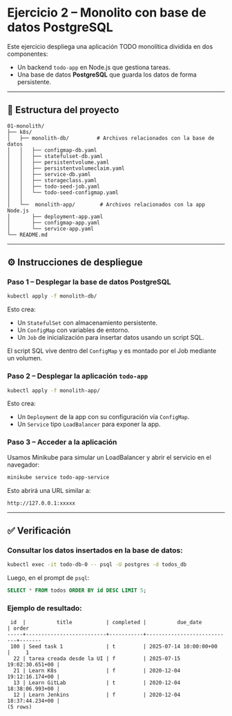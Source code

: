 # Ejercicio 2 – Monolito con base de datos PostgreSQL

Este ejercicio despliega una aplicación TODO monolítica dividida en dos componentes:

- Un backend `todo-app` en Node.js que gestiona tareas.
- Una base de datos **PostgreSQL** que guarda los datos de forma persistente.

---

## 📁 Estructura del proyecto

```
01-monolith/
├── k8s/
│   ├── monolith-db/         # Archivos relacionados con la base de datos
│   │   ├── configmap-db.yaml
│   │   ├── statefulset-db.yaml
│   │   ├── persistentvolume.yaml
│   │   ├── persistentvolumeclaim.yaml
│   │   ├── service-db.yaml
│   │   ├── storageclass.yaml
│   │   ├── todo-seed-job.yaml
│   │   └── todo-seed-configmap.yaml
│   │
│   └──  monolith-app/        # Archivos relacionados con la app Node.js
│       ├── deployment-app.yaml
│       ├── configmap-app.yaml
│       └── service-app.yaml
└── README.md
```

---

## ⚙️ Instrucciones de despliegue

### Paso 1 – Desplegar la base de datos PostgreSQL

```bash
kubectl apply -f monolith-db/
```

Esto crea:

- Un `StatefulSet` con almacenamiento persistente.
- Un `ConfigMap` con variables de entorno.
- Un `Job` de inicialización para insertar datos usando un script SQL.

El script SQL vive dentro del `ConfigMap` y es montado por el Job mediante un volumen.

### Paso 2 – Desplegar la aplicación `todo-app`

```bash
kubectl apply -f monolith-app/
```

Esto crea:

- Un `Deployment` de la app con su configuración vía `ConfigMap`.
- Un `Service` tipo `LoadBalancer` para exponer la app.

### Paso 3 – Acceder a la aplicación

Usamos Minikube para simular un LoadBalancer y abrir el servicio en el navegador:

```bash
minikube service todo-app-service
```

Esto abrirá una URL similar a:

```
http://127.0.0.1:xxxxx
```

---

## ✅ Verificación

### Consultar los datos insertados en la base de datos:

```bash
kubectl exec -it todo-db-0 -- psql -U postgres -d todos_db
```

Luego, en el prompt de `psql`:

```sql
SELECT * FROM todos ORDER BY id DESC LIMIT 5;
```

### Ejemplo de resultado:

```
 id  |          title           | completed |          due_date          | order
-----+--------------------------+-----------+----------------------------+-------
 100 | Seed task 1              | t         | 2025-07-14 10:00:00+00     |     1
  22 | tarea creada desde la UI | f         | 2025-07-15 19:02:30.651+00 |
  21 | Learn K8s                | f         | 2020-12-04 19:12:16.174+00 |
  13 | Learn GitLab             | t         | 2020-12-04 18:38:06.993+00 |
  12 | Learn Jenkins            | f         | 2020-12-04 18:37:44.234+00 |
(5 rows)
```


